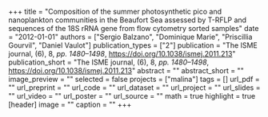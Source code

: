 +++
title = "Composition of the summer photosynthetic pico and nanoplankton communities in the Beaufort Sea assessed by T-RFLP and sequences of the 18S rRNA gene from flow cytometry sorted samples"
date = "2012-01-01"
authors = ["Sergio Balzano", "Dominique Marie", "Priscillia Gourvil", "Daniel Vaulot"]
publication_types = ["2"]
publication = "The ISME journal, (6), 8, _pp. 1480–1498_, https://doi.org/10.1038/ismej.2011.213"
publication_short = "The ISME journal, (6), 8, _pp. 1480–1498_, https://doi.org/10.1038/ismej.2011.213"
abstract = ""
abstract_short = ""
image_preview = ""
selected = false
projects = ["malina"]
tags = []
url_pdf = ""
url_preprint = ""
url_code = ""
url_dataset = ""
url_project = ""
url_slides = ""
url_video = ""
url_poster = ""
url_source = ""
math = true
highlight = true
[header]
image = ""
caption = ""
+++
